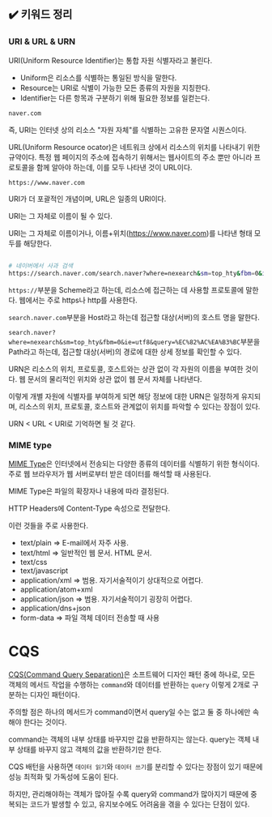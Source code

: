 ## ✔️ 키워드 정리

### URI & URL & URN

URI(Uniform Resource Identifier)는 통합 자원 식별자라고 불린다.

- Uniform은 리소스를 식별하는 통일된 방식을 말한다.
- Resource는 URI로 식별이 가능한 모든 종류의 자원을 지칭한다.
- Identifier는 다른 항목과 구분하기 위해 필요한 정보를 일컫는다.

```bash
naver.com
```

즉, URI는 인터넷 상의 리소스 "자원 자체"를 식별하는 고유한 문자열 시퀀스이다.

URL(Uniform Resource ocator)은 네트워크 상에서 리소스의 위치를 나타내기 위한 규약이다. 특정 웹 페이지의 주소에 접속하기 위해서는 웹사이트의 주소 뿐만 아니라 프로토콜을 함께 알아야 하는데, 이를 모두 나타낸 것이 URL이다.

```bash
https://www.naver.com
```

URI가 더 포괄적인 개념이며, URL은 일종의 URI이다.

URI는 그 자체로 이름이 될 수 있다.

URI는 그 자체로 이름이거나, 이름+위치(https://www.naver.com)를 나타낸 형태 모두를 해당한다.

```bash

# 네이버에서 사과 검색
https://search.naver.com/search.naver?where=nexearch&sm=top_hty&fbm=0&ie=utf8&query=%EC%82%AC%EA%B3%BC
```

```https://```부분을 Scheme라고 하는데, 리소스에 접근하는 데 사용할 프로토콜에 말한다. 웹에서는 주로 https나 http를 사용한다.

```search.naver.com```부분을 Host라고 하는데 접근할 대상(서버)의 호스트 명을 말한다.

```search.naver?where=nexearch&sm=top_hty&fbm=0&ie=utf8&query=%EC%82%AC%EA%B3%BC```부분을 Path라고 하는데, 접근할 대상(서버)의 경로에 대한 상세 정보를 확인할 수 있다.

URN은 리소스의 위치, 프로토콜, 호스트와는 상관 없이 각 자원의 이름을 부여한 것이다. 웹 문서의 물리적인 위치와 상관 없이 웹 문서 자체를 나타낸다.

이렇게 개별 자원에 식별자를 부여하게 되면 해당 정보에 대한 URN은 일정하게 유지되며, 리소스의 위치, 프로토콜, 호스트와 관계없이 위치를 파악할 수 있다는 장점이 있다.

URN < URL < URI로 기억하면 될 것 같다.

### MIME type

[MIME Type](https://developer.mozilla.org/ko/docs/Web/HTTP/Basics_of_HTTP/MIME_types)은 인터넷에서 전송되는 다양한 종류의 데이터를 식별하기 위한 형식이다. 주로 웹 브라우저가 웹 서버로부터 받은 데이터를 해석할 때 사용된다.

MIME Type은 파일의 확장자나 내용에 따라 결정된다.

HTTP Headers에 Content-Type 속성으로 전달한다.

이런 것들을 주로 사용한다.

- text/plain ⇒ E-mail에서 자주 사용.
- text/html ⇒ 일반적인 웹 문서. HTML 문서.
- text/css
- text/javascript
- application/xml ⇒ 범용. 자기서술적이기 상대적으로 어렵다.
- application/atom+xml
- application/json ⇒ 범용. 자기서술적이기 굉장히 어렵다.
- application/dns+json
- form-data ⇒ 파일 객체 데이터 전송할 때 사용

 # CQS

 [CQS(Command Query Separation)](https://medium.com/@su_bak/cqs-command-query-separation-pattern-%E1%84%8B%E1%85%B5%E1%84%85%E1%85%A1%E1%86%AB-f701eabf8754)은 소프트웨어 디자인 패턴 중에 하나로, 모든 객체의 메서드 작업을 수행하는 ```command```와 데이터를 반환하는 ```query``` 이렇게 2개로 구분하는 디자인 패턴이다.

 주의할 점은 하나의 메서드가 command이면서 query일 수는 없고 둘 중 하나에만 속해야 한다는 것이다.

 command는 객체의 내부 상태를 바꾸지만 값을 반환하지는 않는다.
 query는 객체 내부 상태를 바꾸지 않고 객체의 값을 반환하기만 한다.

 CQS 배턴을 사용하면 ```데이터 읽기```와 ```데이터 쓰기```를 분리할 수 있다는 장점이 있기 때문에 성능 최적화 및 가독성에 도움이 된다.

 하지만, 관리해야하는 객체가 많아질 수록 query와 command가 많아지기 때문에 중복되는 코드가 발생할 수 있고, 유지보수에도 어려움을 겪을 수 있다는 단점이 있다.

 